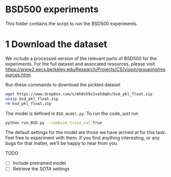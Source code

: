 # BSD500 experiments
This folder contains the script to run the BSD500 experiments.

# 1 Download the dataset
We include a processed version of the relevant parts of BSD500 for the
experiments. For the full dataset and assocated resources, please visit
https://www2.eecs.berkeley.edu/Research/Projects/CS/vision/grouping/resources.html.

Run these commands to download the pickled dataset
```bash
wget https://www.dropbox.com/s/mh0ch9s1va5dq0v/bsd_pkl_float.zip
unzip bsd_pkl_float.zip
rm bsd_pkl_float.zip
```

The model is defined in `BSD_model.py`. To run the code, just run
```bash
python run_BSD.py --combine_train_val True
```

The default settings for the model are those we have arrived at for this task.
Feel free to experiment with them. If you find anything interesting, or any
bugs for that matter, we'll be happy to hear from you.

TODO
- [ ] Include pretrained model
- [ ] Retrieve the SOTA settings

